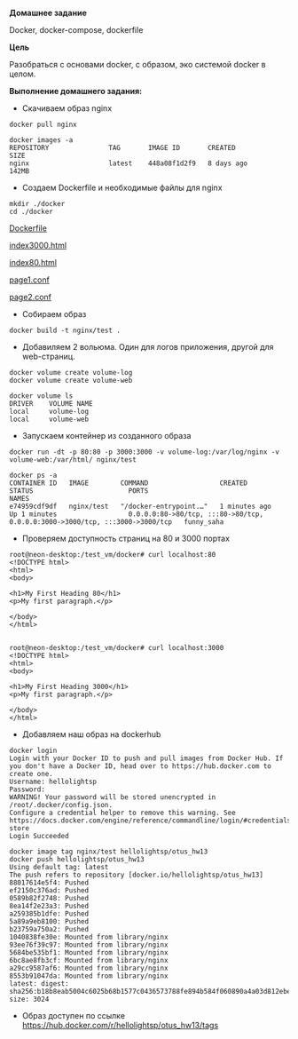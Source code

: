 **Домашнее задание**

Docker, docker-compose, dockerfile

**Цель**

Разобраться с основами docker, с образом, эко системой docker в целом.


**Выполнение домашнего задания:**

- Скачиваем образ nginx
```
docker pull nginx

docker images -a
REPOSITORY               TAG       IMAGE ID       CREATED          SIZE
nginx                    latest    448a08f1d2f9   8 days ago       142MB
```
- Создаем Dockerfile и необходимые файлы для nginx
```
mkdir ./docker
cd ./docker
```
[Dockerfile](https://github.com/hellolightSP/otus_HW13/blob/main/Dockerfile)

[index3000.html](https://github.com/hellolightSP/otus_HW13/blob/main/index3000.html)

[index80.html](https://github.com/hellolightSP/otus_HW13/blob/main/index80.html)

[page1.conf](https://github.com/hellolightSP/otus_HW13/blob/main/page1.conf)

[page2.conf](https://github.com/hellolightSP/otus_HW13/blob/main/page2.conf)

- Собираем образ
```
docker build -t nginx/test .
```

- Добавиляем 2 вольюма. Один для логов приложения, другой для web-страниц.
```
docker volume create volume-log
docker volume create volume-web

docker volume ls
DRIVER    VOLUME NAME
local     volume-log
local     volume-web
```

- Запускаем контейнер из созданного образа
```
docker run -dt -p 80:80 -p 3000:3000 -v volume-log:/var/log/nginx -v volume-web:/var/html/ nginx/test

docker ps -a
CONTAINER ID   IMAGE        COMMAND                  CREATED          STATUS                        PORTS                                                                          NAMES
e74959cdf9df   nginx/test   "/docker-entrypoint.…"   1 minutes ago    Up 1 minutes                  0.0.0.0:80->80/tcp, :::80->80/tcp, 0.0.0.0:3000->3000/tcp, :::3000->3000/tcp   funny_saha
```

- Проверяем доступность страниц на 80 и 3000 портах
```
root@neon-desktop:/test_vm/docker# curl localhost:80
<!DOCTYPE html>
<html>
<body>

<h1>My First Heading 80</h1>
<p>My first paragraph.</p>

</body>
</html>


root@neon-desktop:/test_vm/docker# curl localhost:3000
<!DOCTYPE html>
<html>
<body>

<h1>My First Heading 3000</h1>
<p>My first paragraph.</p>

</body>
</html>
```

- Добавляем наш образ на dockerhub
```
docker login
Login with your Docker ID to push and pull images from Docker Hub. If you don't have a Docker ID, head over to https://hub.docker.com to create one.
Username: hellolightsp
Password: 
WARNING! Your password will be stored unencrypted in /root/.docker/config.json.
Configure a credential helper to remove this warning. See
https://docs.docker.com/engine/reference/commandline/login/#credentials-store
Login Succeeded

docker image tag nginx/test hellolightsp/otus_hw13
docker push hellolightsp/otus_hw13
Using default tag: latest
The push refers to repository [docker.io/hellolightsp/otus_hw13]
88017614e5f4: Pushed 
ef2150c376ad: Pushed 
0589b82f2748: Pushed 
8ea14f2e23a3: Pushed 
a259385b1dfe: Pushed 
5a89a9eb8100: Pushed 
b23759a750a2: Pushed 
1040838fe30e: Mounted from library/nginx 
93ee76f39c97: Mounted from library/nginx 
5684be535bf1: Mounted from library/nginx 
6bc8ae8fb3cf: Mounted from library/nginx 
a29cc9587af6: Mounted from library/nginx 
8553b91047da: Mounted from library/nginx 
latest: digest: sha256:b18b8eab5004c6025b68b1577c0436573788fe894b584f060890a4a03d812ebe size: 3024
```

- Образ доступен по ссылке
https://hub.docker.com/r/hellolightsp/otus_hw13/tags
